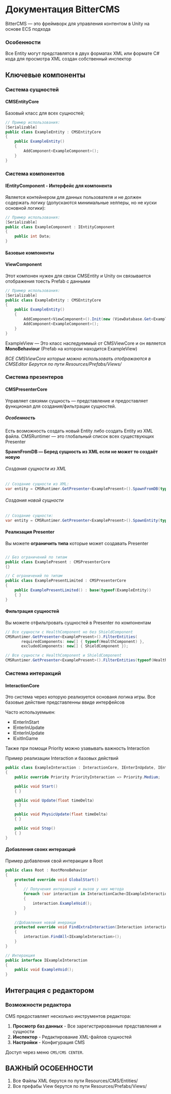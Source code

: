 # Документация BitterCMS

BitterCMS — это фреймворк для управления контентом в Unity на основе ECS подхода

### Особенности 

Все Entity могут представлятся в двух форматах XML или формате C# кода для просмотра XML создан собственный инспектор

## Ключевые компоненты

### Система сущностей

#### CMSEntityCore
Базовый класс для всех сущностей;


```csharp
// Пример использования:
[Serializable]
public class ExampleEntity : CMSEntityCore
{
    public ExampleEntity()
    {
        AddComponent<ExampleComponent>();
    }
}
```

### Система компонентов

#### IEntityComponent - Интерфейс для компонента
Является контейнером для данных пользователя и не должен содержать логику (допускаются минимальные хелперы, но не куски основной логики):


```csharp
// Пример использования:
[Serializable]
public class ExampleComponent : IEntityComponent
{
    public int Data;
}
```

#### Базовые компоненты

#### ViewComponent
Этот компонен нужен для связи CMSEntity и Unity он связывается отображения тоесть Prefab с данными 

```csharp
// Пример использования:
[Serializable]
public class ExampleEntity : CMSEntityCore
{
    public ExampleEntity()
    {
        AddComponent<ViewComponent>().Init(new (ViewDatabase.Get<ExampleView>()));
        AddComponent<ExampleComponent>();
    }
}
```

ExampleView — Это класс наследуеммый от CMSViewCore и он является **MonoBehaviour** (Prefab на котором находится ExampleView)

_ВСЕ CMSViewCore которые можно использовать отображаются в CMSEditor_
_Берутся по пути Resources/Prefabs/Views/_

### Система презентеров

#### CMSPresenterCore
Управляет связями сущность — представление и предоставляет функционал для создания/фильтрации сущностей.

##### Особенность
Есть возможность создать новый Entity либо создать Еntity из XML файла.
CMSRuntimer — это глобальный список всех существующих Presenter


**SpawnFromDB — Беред сущность из XML если не может то создаёт новую**

###### Создания сущности из XML 
```csharp
// Создание сущности из XML:
var entity = CMSRuntimer.GetPresenter<ExamplePresent>().SpawnFromDB(typeof(ExampleEntity));
```

###### Создания новой сущности
```csharp
// Создание сущности:
var entity = CMSRuntimer.GetPresenter<ExamplePresent>().SpawnEntity(typeof(ExampleEntity));
```

#### Реализация Presenter
Вы можете **ограничить типа** которые может создавать Presenter

```csharp

// Без ограничений по типам
public class ExamplePresent : CMSPresenterCore
{}

// С ограничений по типам
public class ExamplePresentLimited : CMSPresenterCore
{
    public ExamplePresentLimited() : base(typeof(ExampleEntity))
    { }
}
```

#### Фильтрация сущностей
Вы можете отфильтровать сущностей в Presenter по компонентам 

```csharp
// Все сущности с HealthComponent но без ShieldComponent
CMSRuntimer.GetPresenter<ExamplePresent>().FilterEntities(
       requiredComponents: new[] { typeof(HealthComponent) },
       excludedComponents: new[] { ShieldComponent });

// Все сущности с HealthComponent и ShieldComponent
CMSRuntimer.GetPresenter<ExamplePresent>().FilterEntities(typeof(HealthComponent), typeof(ShieldComponent));
```

### Система интеракций
#### InteractionCore
Это система через которую реализуется основаня логика игры. Все базовые действие представленны ввиде интерфейсов

Часто используемыен:
- IEnterInStart
- IEnterInUpdate
- IEnterInUpdate
- IExitInGame

Также при помощи Priority можно узавывать важность Interaction

Пример реализации Interaction и базовых действий 
```csharp
public class ExampleInteraction : InteractionCore, IEnterInUpdate, IEnterInStart, IExitInGame, IEnterInPhysicUpdate
{
    public override Priority PriorityInteraction => Priority.Medium;

    public void Start()
    { }

    public void Update(float timeDelta)
    { }

    public void PhysicUpdate(float timeDelta)
    { }

    public void Stop()
    { }
}
```

#### Добавления своих интеракций

Пример добавления свой интеракции в Root
```csharp
public class Root : RootMonoBehavior
{
    protected override void GlobalStart()
    {
        // Получения интеракций и вызов у них метода
        foreach (var interaction in InteractionCache<IExampleInteraction>.AllInteraction)
        {
            interaction.ExampleVoid();
        }
    }
    
    //Добавления новой инеракци
    protected override void FindExtraInteraction(Interaction interaction)
    {
        interaction.FindAll<IExampleInteraction>();
    }
}

// Интеракция
public interface IExampleInteraction
{
    public void ExampleVoid();
}
```

## Интеграция с редактором

### Возможности редактора

CMS предоставляет несколько инструментов редактора:

1. **Просмотр баз данных** - Все зарегистрированные представления и сущности
2. **Инспектор** - Редактирование XML-файлов сущностей
3. **Настройки** - Конфигурация CMS

Доступ через меню `CMS/CMS CENTER`.


## ВАЖНЫЙ ОСОБЕННОСТИ 
1. Все Файлы XML берутся по пути Resources/CMS/Entities/
2. Все префабы View берутся по пути Resources/Prefabs/Views/
